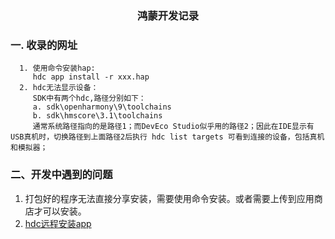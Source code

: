 <center> <h3>鸿蒙开发记录 </h3> </center>

### 一. 收录的网址
```text
  1. 使用命令安装hap:
     hdc app install -r xxx.hap
  2. hdc无法显示设备：
     SDK中有两个hdc,路径分别如下：
     a. sdk\openharmony\9\toolchains
     b. sdk\hmscore\3.1\toolchains
     通常系统路径指向的是路径1；而DevEco Studio似乎用的路径2；因此在IDE显示有USB真机时，切换路径到上面路径2后执行 hdc list targets 可看到连接的设备，包括真机和模拟器；
```

### 二、开发中遇到的问题

1. 打包好的程序无法直接分享安装，需要使用命令安装。或者需要上传到应用商店才可以安装。
2. [hdc远程安装app](https://developer.huawei.com/consumer/cn/forum/topic/0204873000578660546?fid=26)